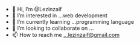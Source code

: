 - 👋 Hi, I’m @Lezinzaif
- 👀 I’m interested in ...web development
- 🌱 I’m currently learning ...programming language
- 💞️ I’m looking to collaborate on ...
- 📫 How to reach me ...lezinzaif@gmail.com

<!---
Lezinzaif/Lezinzaif is a ✨ special ✨ repository because its `README.md` (this file) appears on your GitHub profile.
You can click the Preview link to take a look at your changes.
--->
